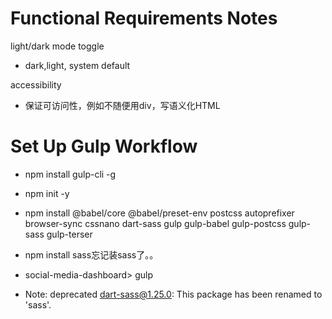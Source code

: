 # Functional Requirements Notes

light/dark mode toggle
- dark,light, system default

accessibility
- 保证可访问性，例如不随便用div，写语义化HTML



# Set Up Gulp Workflow
 - npm install gulp-cli -g
 - npm init -y
 - npm install @babel/core @babel/preset-env postcss autoprefixer browser-sync cssnano dart-sass gulp gulp-babel gulp-postcss gulp-sass gulp-terser

 - npm install sass忘记装sass了。。
 - social-media-dashboard> gulp 

 - Note: deprecated dart-sass@1.25.0: This package has been renamed to 'sass'.